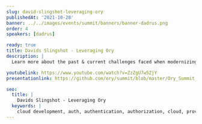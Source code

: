 ```yaml
---
slug: david-slingshot-leveraging-ory
publishedAt: '2021-10-28'
banner: ../../images/events/summit/banners/banner-dadrus.png
order: 4
speakers: [dadrus]

ready: true
title: Davids Slingshot - Leveraging Ory
description: |
  Learn more about the past & current challenges faced when modernizing a legacy CIAM stack with Ory & how they can be overcome.

youtubelink: https://www.youtube.com/watch?v=ZzZgU7w5ZjY
presentationlink: https://github.com/ory/summit/blob/master/Ory_Summit_21_Day_1_-_Dimitrij_Drus_-_Davids_Slingshot_-_Leveraging_Ory.pdf

seo:
  title: |
    Davids Slingshot - Leveraging Ory
  keywords: |
    cloud development, auth, authentication, authorization, cloud, providers, traffic, route, clusters, Kubernetes
---
```

